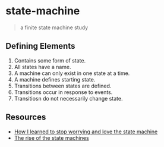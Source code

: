 # state-machine

> a finite state machine study

## Defining Elements

1. Contains some form of state.
2. All states have a name.
3. A machine can only exist in one state at a time.
4. A machine defines starting state.
5. Transitions between states are defined.
6. Transitions occur in response to events.
7. Transitiosn do not necessarily change state.

## Resources

* [How I learned to stop worrying and love the state machine](http://raganwald.com/2018/02/23/forde.html)
* [The rise of the state machines](https://www.smashingmagazine.com/2018/01/rise-state-machines/)